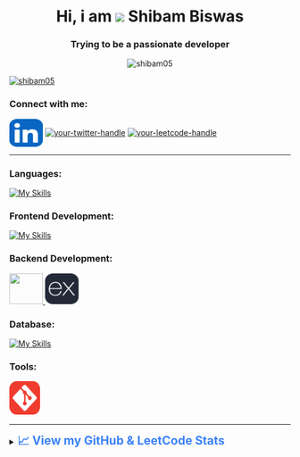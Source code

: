 <div align="center"><h1> Hi, i am <img src="https://raw.githubusercontent.com/TheDudeThatCode/TheDudeThatCode/master/Assets/Hi.gif" width="32px"/> Shibam Biswas </h1> </div><h3 align="center">Trying to be a passionate developer </h3>

<p align="center"> <img src="https://komarev.com/ghpvc/?username=shibam05&label=Profile%20views&color=0e75b6&style=flat" alt="shibam05" /> </p>

<p align="left"> <a href="https://github.com/ryo-ma/github-profile-trophy"><img src="https://github-profile-trophy.vercel.app/?username=shibam05&theme=onestar" alt="shibam05" /></a> </p>

<h3 align="left">Connect with me:</h3>

<p align="left">
<a href="https://www.linkedin.com/in/shibam-biswas-9b5276256/" target="blank"><img align="center" src="https://raw.githubusercontent.com/tandpfun/skill-icons/main/icons/LinkedIn.svg" alt="shibam-biswas-linkedin" height="50" width="60" /></a>
<a href="https://twitter.com/tweetshibam" target="blank"><img align="center" src="https://raw.githubusercontent.com/rahuldkjain/github-profile-readme-generator/master/src/images/icons/Social/twitter.svg" alt="your-twitter-handle" height="50" width="60" /></a>
<!-- <a href="https://instagram.com/your-instagram-handle" target="blank"><img align="center" src="https://raw.githubusercontent.com/rahuldkjain/github-profile-readme-generator/master/src/images/icons/Social/instagram.svg" alt="your-instagram-handle" height="30" width="40" /></a> -->
<a href="https://leetcode.com/u/shibam05/" target="blank"><img align="center" src="https://assets.leetcode.com/static_assets/public/images/LeetCode_logo_rvs.png" alt="your-leetcode-handle" width="60" /></a>
</p>


<hr>

<h3 align="left">Languages:</h3>

[![My Skills](https://skillicons.dev/icons?i=c,cpp,js,python&theme=dark)](https://skillicons.dev)

</p>

<h3 align="left">Frontend Development:</h3>
<p align="left">
  
[![My Skills](https://skillicons.dev/icons?i=html,css,react,tailwindcss&theme=dark)](https://skillicons.dev)
  
</p>

<h3 align="left">Backend Development:</h3>
<p align="left">
  <a href="https://nodejs.org">
    <img src="https://skillicons.dev/icons?i=nodejs" height= 55 width=60 />
  </a>  
  <a href="https://expressjs.com">
    <img src="https://raw.githubusercontent.com/tandpfun/skill-icons/refs/heads/main/icons/ExpressJS-Dark.svg" height =55 width=60" />
  </a>
  
</p>

<h3 align="left">Database:</h3>

  [![My Skills](https://skillicons.dev/icons?i=mongo,mysql&theme=light)](https://skillicons.dev)
</p>

<h3 align="left">Tools:</h3>
<p align="left">
  <a href="https://git-scm.com/" target="_blank" rel="noreferrer">
    <img src="https://raw.githubusercontent.com/tandpfun/skill-icons/refs/heads/main/icons/Git.svg" alt="git" width="55" height="60"/>
  </a>
  
</p>

<hr>
<details>
<summary><strong><span style="font-size: 1.5em; color: #3b82f6;">📈 View my GitHub & LeetCode Stats</span></strong></summary>
<br>

<table>
  <tr>
    <td align="left">
      <p>
        <img src="https://github-readme-stats.vercel.app/api/top-langs?username=shibam05&show_icons=true&locale=en&layout=compact" alt="Top Languages" />
      </p>
    </td>
    <td align="right">
      <p>
        <img src="https://github-readme-stats.vercel.app/api?username=shibam05&show_icons=true&locale=en" alt="GitHub Stats" />
      </p>
    </td>
  </tr>
  <tr>
    <td align="left">
      <p>
        <img src="https://github-readme-streak-stats.herokuapp.com/?user=shibam05" alt="GitHub Streak" />
      </p>
    </td>
    <td align="right">
      <p>
        <img src="https://leetcard.jacoblin.cool/shibam05?animation=true" alt="LeetCode Stats" />
      </p>
    </td>
  </tr>
</table>

</details>
